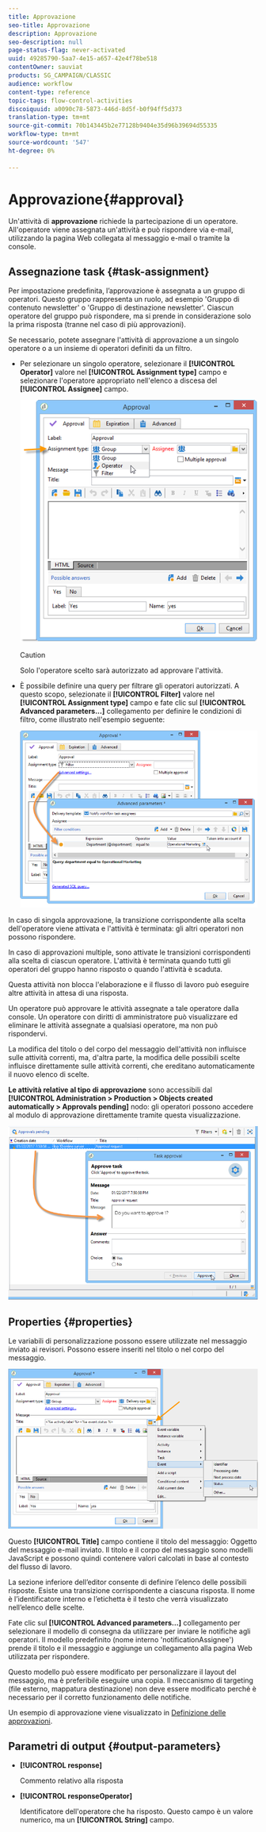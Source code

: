 ```yaml
---
title: Approvazione
seo-title: Approvazione
description: Approvazione
seo-description: null
page-status-flag: never-activated
uuid: 49285790-5aa7-4e15-a657-42e4f78be518
contentOwner: sauviat
products: SG_CAMPAIGN/CLASSIC
audience: workflow
content-type: reference
topic-tags: flow-control-activities
discoiquuid: a0090c78-5873-446d-8d5f-b0f94ff5d373
translation-type: tm+mt
source-git-commit: 70b143445b2e77128b9404e35d96b39694d55335
workflow-type: tm+mt
source-wordcount: '547'
ht-degree: 0%

---
```



# Approvazione{#approval}

Un&#39;attività di **approvazione** richiede la partecipazione di un operatore. All&#39;operatore viene assegnata un&#39;attività e può rispondere via e-mail, utilizzando la pagina Web collegata al messaggio e-mail o tramite la console.

## Assegnazione task {#task-assignment}

Per impostazione predefinita, l’approvazione è assegnata a un gruppo di operatori. Questo gruppo rappresenta un ruolo, ad esempio &#39;Gruppo di contenuto newsletter&#39; o &#39;Gruppo di destinazione newsletter&#39;. Ciascun operatore del gruppo può rispondere, ma si prende in considerazione solo la prima risposta (tranne nel caso di più approvazioni).

Se necessario, potete assegnare l&#39;attività di approvazione a un singolo operatore o a un insieme di operatori definiti da un filtro.

* Per selezionare un singolo operatore, selezionare il **[!UICONTROL Operator]** valore nel **[!UICONTROL Assignment type]** campo e selezionare l&#39;operatore appropriato nell&#39;elenco a discesa del **[!UICONTROL Assignee]** campo.

   ![](assets/s_advuser_validation_box_assign.png)

   >[!CAUTION]
   >
   >Solo l&#39;operatore scelto sarà autorizzato ad approvare l&#39;attività.

* È possibile definire una query per filtrare gli operatori autorizzati. A questo scopo, selezionate il **[!UICONTROL Filter]** valore nel **[!UICONTROL Assignment type]** campo e fate clic sul **[!UICONTROL Advanced parameters...]** collegamento per definire le condizioni di filtro, come illustrato nell&#39;esempio seguente:

   ![](assets/s_advuser_validation_box_filter.png)

In caso di singola approvazione, la transizione corrispondente alla scelta dell&#39;operatore viene attivata e l&#39;attività è terminata: gli altri operatori non possono rispondere.

In caso di approvazioni multiple, sono attivate le transizioni corrispondenti alla scelta di ciascun operatore. L&#39;attività è terminata quando tutti gli operatori del gruppo hanno risposto o quando l&#39;attività è scaduta.

Questa attività non blocca l&#39;elaborazione e il flusso di lavoro può eseguire altre attività in attesa di una risposta.

Un operatore può approvare le attività assegnate a tale operatore dalla console. Un operatore con diritti di amministratore può visualizzare ed eliminare le attività assegnate a qualsiasi operatore, ma non può rispondervi.

La modifica del titolo o del corpo del messaggio dell&#39;attività non influisce sulle attività correnti, ma, d&#39;altra parte, la modifica delle possibili scelte influisce direttamente sulle attività correnti, che ereditano automaticamente il nuovo elenco di scelte.

**Le attività relative al tipo di approvazione** sono accessibili dal **[!UICONTROL Administration > Production > Objects created automatically > Approvals pending]** nodo: gli operatori possono accedere al modulo di approvazione direttamente tramite questa visualizzazione.

![](assets/s_advuser_validation_from_console.png)

## Properties {#properties}

Le variabili di personalizzazione possono essere utilizzate nel messaggio inviato ai revisori. Possono essere inseriti nel titolo o nel corpo del messaggio.

![](assets/edit_validation.png)

Questo **[!UICONTROL Title]** campo contiene il titolo del messaggio: Oggetto del messaggio e-mail inviato. Il titolo e il corpo del messaggio sono modelli JavaScript e possono quindi contenere valori calcolati in base al contesto del flusso di lavoro.

La sezione inferiore dell’editor consente di definire l’elenco delle possibili risposte. Esiste una transizione corrispondente a ciascuna risposta. Il nome è l’identificatore interno e l’etichetta è il testo che verrà visualizzato nell’elenco delle scelte.

Fate clic sul **[!UICONTROL Advanced parameters...]** collegamento per selezionare il modello di consegna da utilizzare per inviare le notifiche agli operatori. Il modello predefinito (nome interno &#39;notificationAssignee&#39;) prende il titolo e il messaggio e aggiunge un collegamento alla pagina Web utilizzata per rispondere.

Questo modello può essere modificato per personalizzare il layout del messaggio, ma è preferibile eseguire una copia. Il meccanismo di targeting (file esterno, mappatura destinazione) non deve essere modificato perché è necessario per il corretto funzionamento delle notifiche.

Un esempio di approvazione viene visualizzato in [Definizione delle approvazioni](../../workflow/using/defining-approvals.md).

## Parametri di output {#output-parameters}

* **[!UICONTROL response]**

   Commento relativo alla risposta

* **[!UICONTROL responseOperator]**

   Identificatore dell&#39;operatore che ha risposto. Questo campo è un valore numerico, ma un **[!UICONTROL String]** campo.

